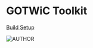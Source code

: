 # GOTWiC Toolkit

[Build Setup](build-setup.md)

![AUTHOR](https://img.shields.io/badge/AUTHOR-CJ%20CANLAS-red?style=for-the-badge&logo=appveyor)
